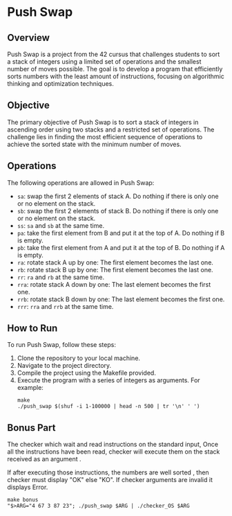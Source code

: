 # Push Swap

## Overview

Push Swap is a project from the 42 cursus that challenges students to sort a stack of integers using a limited set of operations and the smallest number of moves possible. The goal is to develop a program that efficiently sorts numbers with the least amount of instructions, focusing on algorithmic thinking and optimization techniques.

## Objective

The primary objective of Push Swap is to sort a stack of integers in ascending order using two stacks and a restricted set of operations. The challenge lies in finding the most efficient sequence of operations to achieve the sorted state with the minimum number of moves.

## Operations

The following operations are allowed in Push Swap:

- `sa`: swap the first 2 elements of stack A. Do nothing if there is only one or no element on the stack.
- `sb`: swap the first 2 elements of stack B. Do nothing if there is only one or no element on the stack.
- `ss`: `sa` and `sb` at the same time.
- `pa`: take the first element from B and put it at the top of A. Do nothing if B is empty.
- `pb`: take the first element from A and put it at the top of B. Do nothing if A is empty.
- `ra`: rotate stack A up by one: The first element becomes the last one.
- `rb`: rotate stack B up by one: The first element becomes the last one.
- `rr`: `ra` and `rb` at the same time.
- `rra`: rotate stack A down by one: The last element becomes the first one.
- `rrb`: rotate stack B down by one: The last element becomes the first one.
- `rrr`: `rra` and `rrb` at the same time.

## How to Run

To run Push Swap, follow these steps:

1. Clone the repository to your local machine.
2. Navigate to the project directory.
3. Compile the project using the Makefile provided.
4. Execute the program with a series of integers as arguments. For example:
   ```
   make
   ./push_swap $(shuf -i 1-100000 | head -n 500 | tr '\n' ' ')
   ```

## Bonus Part

The checker which wait and read instructions on the standard input,  Once all the instructions have been read, checker will execute them on the stack received as an argument .

If after executing those instructions, the numbers are well sorted , then checker must display "OK" else "KO". If checker arguments are invalid it displays Error.

```
make bonus
"$>ARG="4 67 3 87 23"; ./push_swap $ARG | ./checker_OS $ARG
```



